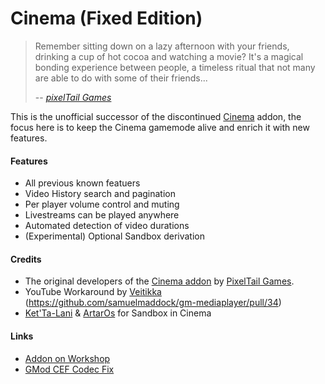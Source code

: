 Cinema (Fixed Edition)
======
> Remember sitting down on a lazy afternoon with your friends, drinking a cup of hot cocoa and watching a movie? It's a magical bonding experience between people, a timeless ritual that not many are able to do with some of their friends...
>
> -- <cite>[pixelTail Games](https://github.com/pixeltailgames/)</cite>

This is the unofficial successor of the discontinued [Cinema](https://github.com/pixeltailgames/cinema) addon, the focus here is to keep the Cinema gamemode alive and enrich it with new features.

#### Features ####
* All previous known featuers
* Video History search and pagination
* Per player volume control and muting
* Livestreams can be played anywhere
* Automated detection of video durations
* (Experimental) Optional Sandbox derivation

#### Credits ####
* The original developers of the [Cinema addon](https://github.com/pixeltailgames/cinema) by [PixelTail Games](https://steamcommunity.com/groups/pixelTail).
* YouTube Workaround by [Veitikka](https://github.com/veitikka) (https://github.com/samuelmaddock/gm-mediaplayer/pull/34)
* [Ket'Ta-Lani](https://steamcommunity.com/profiles/76561198086801172) & [ArtarOs](https://steamcommunity.com/profiles/76561198132261322) for Sandbox in Cinema


#### Links ####
* [Addon on Workshop](https://steamcommunity.com/sharedfiles/filedetails/?id=2419005587)
* [GMod CEF Codec Fix](https://github.com/solsticegamestudios/GModCEFCodecFix)

